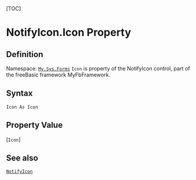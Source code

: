 [TOC]
# NotifyIcon.Icon Property

## Definition
Namespace: [`My.Sys.Forms`](My.Sys.Forms.md)
`Icon` is property of the NotifyIcon control, part of the freeBasic framework MyFbFramework.
## Syntax
```freeBasic
Icon As Icon
```
## Property Value
[`Icon`]
## See also
[`NotifyIcon`](NotifyIcon.md)

